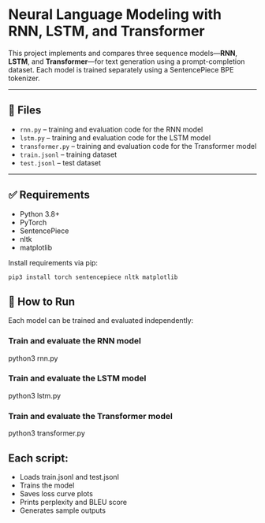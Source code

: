 # Neural Language Modeling with RNN, LSTM, and Transformer

This project implements and compares three sequence models—**RNN**, **LSTM**, and **Transformer**—for text generation using a prompt-completion dataset. Each model is trained separately using a SentencePiece BPE tokenizer.

---

## 📁 Files

- `rnn.py` – training and evaluation code for the RNN model  
- `lstm.py` – training and evaluation code for the LSTM model  
- `transformer.py` – training and evaluation code for the Transformer model  
- `train.jsonl` – training dataset  
- `test.jsonl` – test dataset  

---

## ✅ Requirements

- Python 3.8+
- PyTorch
- SentencePiece
- nltk
- matplotlib

Install requirements via pip:

```bash
pip3 install torch sentencepiece nltk matplotlib

```

## 🚀 How to Run

Each model can be trained and evaluated independently:

### Train and evaluate the RNN model
python3 rnn.py

### Train and evaluate the LSTM model
python3 lstm.py

### Train and evaluate the Transformer model
python3 transformer.py

## Each script:

- Loads train.jsonl and test.jsonl
- Trains the model
- Saves loss curve plots
- Prints perplexity and BLEU score
- Generates sample outputs